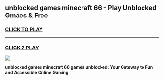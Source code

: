 
## unblocked games minecraft 66 - Play Unblocked Gmaes & Free
<h3>
<a href="https://premium.freeplayer.one?title=unblocked_games_minecraft_66&ref=19F">CLICK TO PLAY</a></h3>
<hr>

<h3>
<a href="https://premium.freeplayer.one?title=unblocked_games_minecraft_66&ref=19F">CLICK 2 PLAY</a>
  
</h3>

<a href="https://premium.freeplayer.one?title=unblocked_games_minecraft_66&ref=19F/"><img src="https://clearcache.store/games.png"></a>


**unblocked games minecraft 66 games unblocked: Your Gateway to Fun and Accessible Online Gaming**
